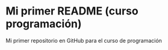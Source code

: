 # Mi primer README (curso programación)
Mi primer repositorio en GitHub para el curso de programación

